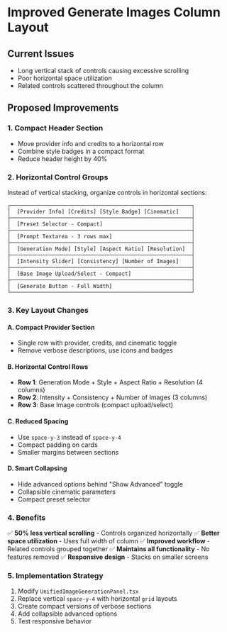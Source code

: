 # Improved Generate Images Column Layout

## Current Issues
- Long vertical stack of controls causing excessive scrolling
- Poor horizontal space utilization
- Related controls scattered throughout the column

## Proposed Improvements

### 1. Compact Header Section
- Move provider info and credits to a horizontal row
- Combine style badges in a compact format
- Reduce header height by 40%

### 2. Horizontal Control Groups
Instead of vertical stacking, organize controls in horizontal sections:

```
┌─────────────────────────────────────────────────────────┐
│  [Provider Info] [Credits] [Style Badge] [Cinematic]    │
├─────────────────────────────────────────────────────────┤
│  [Preset Selector - Compact]                            │
├─────────────────────────────────────────────────────────┤
│  [Prompt Textarea - 3 rows max]                         │
├─────────────────────────────────────────────────────────┤
│  [Generation Mode] [Style] [Aspect Ratio] [Resolution]  │
├─────────────────────────────────────────────────────────┤
│  [Intensity Slider] [Consistency] [Number of Images]    │
├─────────────────────────────────────────────────────────┤
│  [Base Image Upload/Select - Compact]                   │
├─────────────────────────────────────────────────────────┤
│  [Generate Button - Full Width]                         │
└─────────────────────────────────────────────────────────┘
```

### 3. Key Layout Changes

#### A. Compact Provider Section
- Single row with provider, credits, and cinematic toggle
- Remove verbose descriptions, use icons and badges

#### B. Horizontal Control Rows
- **Row 1**: Generation Mode + Style + Aspect Ratio + Resolution (4 columns)
- **Row 2**: Intensity + Consistency + Number of Images (3 columns)
- **Row 3**: Base Image controls (compact upload/select)

#### C. Reduced Spacing
- Use `space-y-3` instead of `space-y-4`
- Compact padding on cards
- Smaller margins between sections

#### D. Smart Collapsing
- Hide advanced options behind "Show Advanced" toggle
- Collapsible cinematic parameters
- Compact preset selector

### 4. Benefits
✅ **50% less vertical scrolling** - Controls organized horizontally
✅ **Better space utilization** - Uses full width of column
✅ **Improved workflow** - Related controls grouped together
✅ **Maintains all functionality** - No features removed
✅ **Responsive design** - Stacks on smaller screens

### 5. Implementation Strategy
1. Modify `UnifiedImageGenerationPanel.tsx`
2. Replace vertical `space-y-4` with horizontal `grid` layouts
3. Create compact versions of verbose sections
4. Add collapsible advanced options
5. Test responsive behavior
